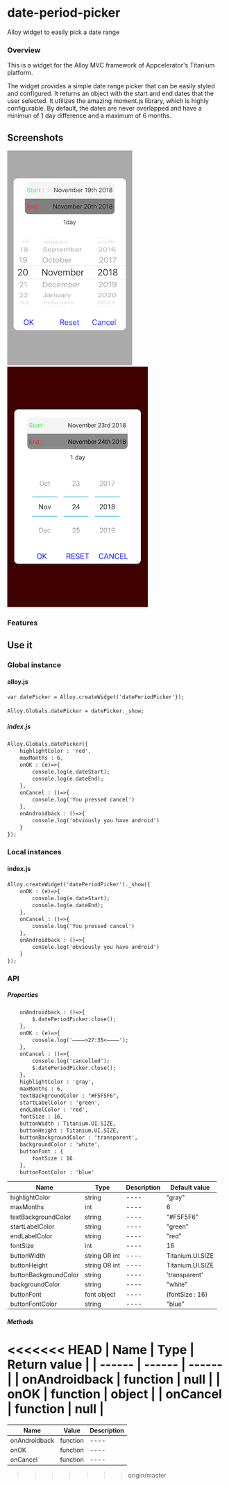 # date-period-picker
Alloy widget to easily pick a date range

### Overview
This is a widget for the Alloy MVC framework of Appcelerator's Titanium platform.

The widget provides a simple date range picker that can be easily styled and configured. It returns an object with the start and end dates that the user selected. It utilizes the amazing moment.js library, which is highly configurable. 
By default, the dates are never overlapped and have a minimun of 1 day difference and a maximum of 6 months.


## Screenshots

![iOS](https://github.com/liakos356/date-period-picker/blob/master/datePeriodPicker/screenshots/ios.PNG?raw=true) ![Android](https://github.com/liakos356/date-period-picker/blob/master/datePeriodPicker/screenshots/android.png?raw=true)

### Features

## Use it

### Global instance

#### alloy.js

	var datePicker = Alloy.createWidget('datePeriodPicker'});
	
	Alloy.Globals.datePicker = datePicker._show; 
	
	
##### index.js

	Alloy.Globals.datePicker({
		highlightColor : 'red',
		maxMonths : 6,
		onOK : (e)=>{
			console.log(e.dateStart);
			console.log(e.dateEnd);
		},
		onCancel : ()=>{
			console.log('You pressed cancel')
		},
		onAndroidback : ()=>{
			console.log('obviously you have android')
		}
	});
	
### Local instances

#### index.js

	Alloy.createWidget('datePeriodPicker')._show({
		onOK : (e)=>{
			console.log(e.dateStart);
			console.log(e.dateEnd);
		},
		onCancel : ()=>{
			console.log('You pressed cancel')
		},
		onAndroidback : ()=>{
			console.log('obviously you have android')
		}
	});

### API

##### Properties


		onAndroidback : ()=>{
			$.datePeriodPicker.close();
		},
		onOK : (e)=>{
			console.log('————>27:35<————');
		},
		onCancel : ()=>{
			console.log('cancelled');
			$.datePeriodPicker.close();
		},
		highlightColor : 'gray',
		maxMonths : 6,
		textBackgroundColor : "#F5F5F6",
		startLabelColor : 'green',
		endLabelColor : 'red',
		fontSize : 16,
		buttonWidth : Titanium.UI.SIZE,
		buttonHeight : Titanium.UI.SIZE,
		buttonBackgroundColor : 'transparent',
		backgroundColor : 'white',
		buttonFont : {
			fontSize : 16
		},
		buttonFontColor : 'blue'

| Name                  | Type          | Description | Default value    |
| ------                | ------        | ------      | ------           |
| highlightColor        | string        | ----        | "gray"           |
| maxMonths             | int           | ----        | 6                |
| textBackgroundColor   | string        | ----        | "#F5F5F6"        |
| startLabelColor       | string        | ----        | "green"          |
| endLabelColor         | string        | ----        | "red"            |
| fontSize              | int           | ----        | 16               |
| buttonWidth           | string OR int | ----        | Titanium.UI.SIZE |
| buttonHeight          | string OR int | ----        | Titanium.UI.SIZE |
| buttonBackgroundColor | string        | ----        | 'transparent'    |
| backgroundColor       | string        | ----        | "white"          |
| buttonFont            | font object   | ----        | {fontSize : 16}  |
| buttonFontColor       | string        | ----        | "blue"           |

##### Methods

<<<<<<< HEAD
| Name          | Type     | Return value |
| ------        | ------   | ------       |
| onAndroidback | function | null         |
| onOK          | function | object       |
| onCancel      | function | null         |
=======
| Name                  | Value         | Description |
| ------                | ------        | ----        |
| onAndroidback         | function      | ----        |
| onOK                  | function      | ----        |
| onCancel              | function      | ----        |
>>>>>>> origin/master

